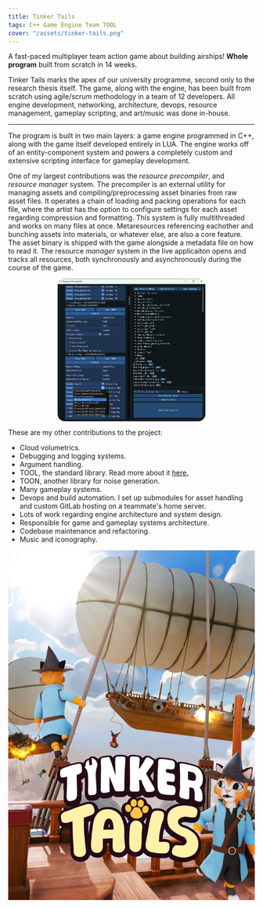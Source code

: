 ```yaml
---
title: Tinker Tails
tags: C++ Game Engine Team TOOL
cover: "/assets/tinker-tails.png"
---
```


A fast-paced multiplayer team action game about building airships! **Whole program** built from scratch in 14 weeks.

<!--more-->

Tinker Tails marks the apex of our university programme, second only to the research thesis itself. The game, along with the engine, has been built from scratch using agile/scrum methodology in a team of 12 developers. All engine development, networking, architecture, devops, resource management, gameplay scripting, and art/music was done in-house. 

---

<!-- <div style="width: 80%; margin-left: auto; margin-right: auto;">{%- include extensions/youtube.html id='jSfU6uw6qy8' -%}</div> -->

The program is built in two main layers: a game engine programmed in C++, along with the game itself developed entirely in LUA. The engine works off of an entity-component system and powers a completely custom and extensive scripting interface for gameplay development.

One of my largest contributions was the *resource precompiler*, and *resource manager* system. The precompiler is an external utility for managing assets and compiling/preprocessing asset binaries from raw asset files. It operates a chain of loading and packing operations for each file, where the artist has the option to configure settings for each asset regarding compression and formatting. This system is fully multithreaded and works on many files at once. Metaresources referencing eachother and bunching assets into materials, or whatever else, are also a core feature. The asset binary is shipped with the game alongside a metadata file on how to read it. The resource *manager* system in the live applicaiton opens and tracks all resources, both synchronously and asynchronously during the course of the game.

<img src="/assets/resource-precompiler.png" width="60%" style="display:flex; margin-left: auto; margin-right: auto; border-radius: 5%;"/>

These are my other contributions to the project:
- Cloud volumetrics.
- Debugging and logging systems.
- Argument handling.
- TOOL, the standard library. Read more about it [here.](https://sixtensch.github.io/2024/10/10/tool.html)
- TOON, another library for noise generation.
- Many gameplay systems.
- Devops and build automation. I set up submodules for asset handling and custom GitLab hosting on a teammate's home server.
- Lots of work regarding engine architecture and system design.
- Responsible for game and gameplay systems architecture.
- Codebase maintenance and refactoring.
- Music and iconography.

<img class="image image--lg" src="/assets/tinker-tails-poster.jpg" style="display: flex; margin-left:auto; margin-right:auto;"/>
